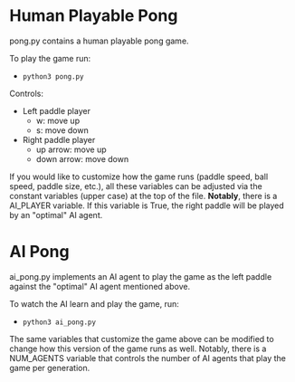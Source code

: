 # Human Playable Pong
pong.py contains a human playable pong game. 

To play the game run:
- `python3 pong.py`

Controls:
- Left paddle player
  - w: move up
  - s: move down
- Right paddle player
  - up arrow: move up
  - down arrow: move down

If you would like to customize how the game runs (paddle speed, ball speed, paddle size, etc.), all these variables can be adjusted via the constant variables (upper case) at the top of the file. **Notably**, there is a AI_PLAYER variable. If this variable is True, the right paddle will be played by an "optimal" AI agent.

# AI Pong
ai_pong.py implements an AI agent to play the game as the left paddle against the "optimal" AI agent mentioned above.

To watch the AI learn and play the game, run:
- `python3 ai_pong.py`

The same variables that customize the game above can be modified to change how this version of the game runs as well. Notably, there is a NUM_AGENTS variable that controls the number of AI agents that play the game per generation.